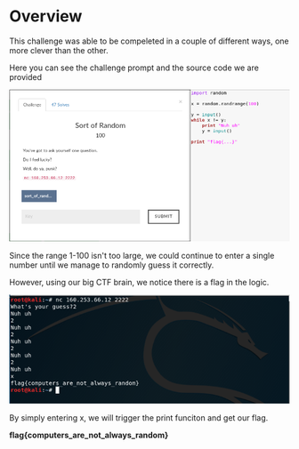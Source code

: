 # Overview

This challenge was able to be compeleted in a couple of different ways, one more clever than the other.


Here you can see the challenge prompt and the source code we are provided


![alt text](https://github.com/Jhayes97/MCCC1-Walkthrough/blob/master/src/SoR1.PNG "Sort of Random")



Since the range 1-100 isn't too large, we could continue to enter a single number until we manage to randomly guess it correctly.

However, using our big CTF brain, we notice there is a flag in the logic.

![alt text](https://github.com/Jhayes97/MCCC1-Walkthrough/blob/master/src/SoR2.PNG "Sort of Random")


By simply entering x, we will trigger the print funciton and get our flag.


**flag{computers_are_not_always_random}**
